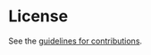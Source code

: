 # License

See the
[guidelines for contributions](https://github.com/ietf-satp/draft-avrilionis-satp-setup-stage/blob/main/CONTRIBUTING.md).
